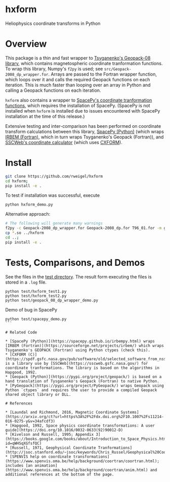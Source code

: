 # hxform

Heliophysics coordinate transforms in Python

# Overview

This package is a thin and fast wrapper to [Tsyganenko's Geopack-08 library](https://ccmc.gsfc.nasa.gov/models/modelinfo.php?model=Tsyganenko%20Magnetic%20Field), which contains magnetospheric coordinate tranformation functions. To wrap this library, Numpy's `f2py` is used; see `src/Geopack-2008_dp_wrapper.for`. Arrays are passed to the Fortran wrapper function, which loops over it and calls the required Geopack functions on each iteration. This is much faster than looping over an array in Python and calling a Geopack functions on each iteration.

`hxform` also contains a wrapper to [SpacePy's coordinate tranformation functions](https://spacepy.github.io/irbempy.html), which requires the installation of SpacePy. (SpacePy is not installed when `hxform` is installed due to issues encountered with SpacePy installation at the time of this release.)

Extensive testing and inter-comparison has been performed on coordinate transform calculations between this library, [SpacePy (Python)](https://spacepy.github.io/irbempy.html) (which wraps [IRBEM (Fortran)](https://sourceforge.net/projects/irbem/), which in turn wraps Tsyganenko's Geopack (Fortran)), and [SSCWeb's coordinate calculator](https://sscweb.gsfc.nasa.gov/cgi-bin/CoordCalculator.cgi) (which uses [CXFORM](https://spdf.gsfc.nasa.gov/pub/software/old/selected_software_from_nssdc/coordinate_transform/)).

# Install

```bash  
git clone https://github.com/rweigel/hxform
cd hxform;
pip install -e .
```

To test if installation was successful, execute

```
python hxform_demo.py
```

Alternative approach:

```bash
# The following will generate many warnings
f2py -c Geopack-2008_dp_wrapper.for Geopack-2008_dp.for T96_01.for -m geopack_08_dp
cp *.so ../hxform
cd ..;
pip install -e .
```

# Tests, Comparisons, and Demos

See the files in the [test directory](https://github.com/rweigel/hxform/tree/master/test). The result form executing the files is stored in a `.log` file.

```
python test/hxform_test1.py
python test/hxform_test2.py
python test/geopack_08_dp_wrapper_demo.py
```

Demo of bug in SpacePy

````
python test/spacepy_demo.py
```

# Related Code

* [SpacePy (Python)](https://spacepy.github.io/irbempy.html) wraps [IRBEM (Fortran)](https://sourceforge.net/projects/irbem/) which wraps Tsyganenko's GEOPACK (Fortran) using Python ctypes (check this). 
* [CXFORM (C)](https://spdf.gsfc.nasa.gov/pub/software/old/selected_software_from_nssdc/coordinate_transform/) is a library use by [SSCWeb](https://sscweb.gsfc.nasa.gov/) for coordinate tranformations. The library is based on the algorithms in Hapgood, 1992.
* [Geopack (Python)](https://pypi.org/project/geopack/) is based on a hand translation of Tysganenko's Geopack (Fortran) to native Python.
* [PyGeopack](https://pypi.org/project/PyGeopack/) wraps Geopack using Python `ctypes` and requires the user to provide a compiled Geopack shared object library or DLL.

# References

* [Laundal and Richmond, 2016, Magnetic Coordinate Systems](https://arxiv.org/ct?url=https%3A%2F%2Fdx.doi.org%2F10.1007%2Fs11214-016-0275-y&v=34afcdf3)
* [Hapgood, 1992, Space physics coordinate transformations: A user guide](https://doi.org/10.1016/0032-0633(92)90012-D)
* [Kivelson and Russell, 1995; Appendix 3](https://books.google.com/books/about/Introduction_to_Space_Physics.html?id=qWHSqXGfsfQC)
* [Russell, 1971, Geophysical Coordinate Tranformations](http://jsoc.stanford.edu/~jsoc/keywords/Chris_Russel/Geophysical%20Coordinate%20Transformations.htm)
* [SPENVIS help on coordinate transformations](https://www.spenvis.oma.be/help/background/coortran/coortran.html); includes [an animation](https://www.spenvis.oma.be/help/background/coortran/anim.html) and additional references at the bottom of the page.

